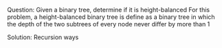 Question:
    Given a binary tree, determine if it is height-balanced
    For this problem, a height-balanced binary tree is define as a binary tree
        in which the depth of the two subtrees of every node never differ by
        more than 1

Solution:
    Recursion ways
